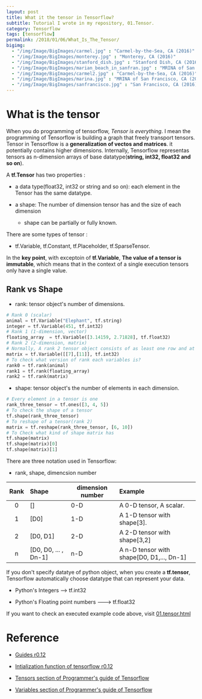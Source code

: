 ```yaml
---
layout: post
title: What it the tensor in Tensorflow?
subtitle: Tutorial I wrote in my repository, 01.Tensor.
category: Tensorflow
tags: [tensorflow]
permalink: /2018/01/06/What_Is_The_Tensor/
bigimg: 
  - "/img/Image/BigImages/carmel.jpg" : "Carmel-by-the-Sea, CA (2016)"
  - "/img/Image/BigImages/monterey.jpg" : "Monterey, CA (2016)"
  - "/img/Image/BigImages/stanford_dish.jpg" : "Stanford Dish, CA (2016)"
  - "/img/Image/BigImages/marian_beach_in_sanfran.jpg" : "MRINA of San Francisco, CA (2016)"
  - "/img/Image/BigImages/carmel2.jpg" : "Carmel-by-the-Sea, CA (2016)"
  - "/img/Image/BigImages/marina.jpg" : "MRINA of San Francisco, CA (2016)"
  - "/img/Image/BigImages/sanfrancisco.jpg" : "San Francisco, CA (2016)"
---
```



# What is the tensor

When you do programming of tensorflow, _Tensor is everything_. I mean the programming of Tensorflow is building a graph that freely transport tensors. Tensor in Tensorflow is a **generalization of vectos and matrices**. it potentially contains higher dimensions. Internally, Tensorflow representas tensors as n-dimension arrays of base datatype(**string, int32, float32 and so on**). 

A **tf.Tensor** has two properties : 

   - a data type(float32, int32 or string and so on): each element in the Tensor has the same datatype. 
   
   - a shape: The number of dimension tensor has and the size of each dimension
       - shape can be partially or fully known.
       
There are some types of tensor :

   - tf.Variable,  tf.Constant, tf.Placeholder, tf.SparseTensor.
    
In the **key point**, with exceptoin of **tf.Variable**, **The value of a tensor is immutable**, which means that in the context of a single execution tensors only have a single value.

## Rank vs Shape 

   - rank: tensor object's number of dimensions.
   
```python
# Rank 0 (scalar)
animal = tf.Variable("Elephant", tf.string)
integer = tf.Variable(451, tf.int32)
# Rank 1 (1-dimension, vector)
floating_array  = tf.Variable([3.14159, 2.71828], tf.float32)
# Rank 2 (2-dimension, matrix)
# Normally, A rank 2 tensor object consists of as least one row and at least one column.
matrix = tf.Variable([[7],[11]], tf.int32)
# To check what version of rank each variables is?
rank0 = tf.rank(animal)
rank1 = tf.rank(floating_array)
rank2 = tf.rank(matrix)
```

   - shape: tensor object's the number of elements in each dimension. 

```python
# Every element in a tensor is one 
rank_three_tensor = tf.ones([3, 4, 5])
# To check the shape of a tensor
tf.shape(rank_three_tensor)
# To reshape of a tensor(rank 2)
matrix = tf.reshape(rank_three_tensor, [6, 10])
# To Check what kind of shape matrix has
tf.shape(matrix)
tf.shape(matrix)[0]
tf.shape(matrix)[1]
```

There are three notation used in Tensorflow:

   - rank, shape, dimencsion number

|  Rank  |      Shape      | dimension number |    Example    |
| :----: | :------------- | ---------------- | :------------- |
| 0 | [] | 0-D | A 0-D tensor, A scalar. |
| 1 | [D0] | 1-D | A 1-D tensor with shape[3]. |
| 2 | [D0, D1] | 2-D | A 2-D tensor with shape[3,2]|
| n | [D0, D0, ... , Dn-1] | n-D | A n-D tensor with shape[D0, D1,..., Dn-1] |

If you don't specify datatye of python object, when you create a **tf.tensor**, Tensorflow automatically choose datatype that can represent your data. 

   - Python's Integers --> tf.int32
   
   
   - Python's Floating point numbers ---> tf.float32
   

If you want to check an executed example code above, visit [01.tensor.html](https://nbviewer.jupyter.org/github/hyunyoung2/hyunyoung2_Machine_Learning/blob/master/Tutorial/Tensorflow/01.BasicTensorflow/01.Tensor.slides.html)   
      
# Reference

   - [Guides r0.12](https://www.tensorflow.org/versions/r0.12/how_tos/variables/)
   
   - [Intialization function of tensorflow r0.12](https://www.tensorflow.org/versions/r0.12/api_docs/python/constant_op/)
      
   - [Tensors section of Programmer's guide of Tensorflow](https://www.tensorflow.org/programmers_guide/tensors)
   
   - [Variables section of Programmer's guide of Tensorflow](https://www.tensorflow.org/programmers_guide/variables)
